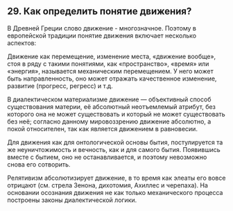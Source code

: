 ﻿## 29. Как определить понятие движения?

В Древней Греции слово движение - многозначное. Поэтому в европейской традиции
понятие движения включает несколько аспектов:

Движение как перемещение, изменение места, «движение вообще», стоя в ряду
с такими понятиями, как «пространство», «время» или «энергия»,
называется механическим перемещением. У него может быть направленность,
оно может отражать качественное изменение, развитие (прогресс, регресс) и т.д.
 
В диалектическом материализме движение — объективный способ существования
материи, её абсолютный неотъемлемый атрибут, без которого она не может
существовать и который не может существовать без неё; согласно данному
мировоззрению движение абсолютно, а покой относителен, так как является
движением в равновесии.

Для движения как для онтологической основы бытия, постулируется та же
неуничтожимость и вечность, как и для самого бытия. Появившись вместе
с бытием, оно не останавливается, и поэтому невозможно снова его сотворить.

Релятивизм абсолютизирует движение, в то время как элеаты его вовсе отрицают
(см. стрела Зенона, дихотомия, Ахиллес и черепаха). На основании осознания
движения не как только механического процесса построены законы диалектической
логики.

